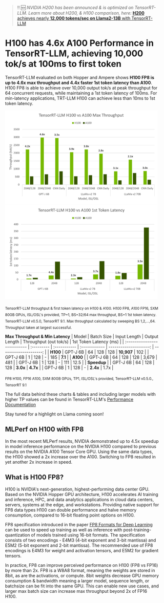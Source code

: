 > :bangbang: :new: *NVIDIA H200 has been announced & is optimized on TensorRT-LLM. Learn more about H200, & H100 comparison, here:* [**H200** achieves nearly **12,000 tokens/sec on Llama2-13B** with TensorRT-LLM](./H200launch.md)



# H100 has 4.6x A100 Performance in TensorRT-LLM, achieving 10,000 tok/s at 100ms to first token

TensorRT-LLM evaluated on both Hopper and Ampere shows **H100 FP8 is up to 4.6x max throughput and 4.4x faster 1st token latency than A100**. H100 FP8 is able to achieve over 10,000 output tok/s at peak throughput for 64 concurrent requests, while maintaining a 1st token latency of 100ms. For min-latency applications, TRT-LLM H100 can achieve less than 10ms to 1st token latency.


<img src="https://github.com/NVIDIA/TensorRT-LLM/blob/rel/docs/source/blogs/media/TRT_LLM_v0-5-0_H100vA100_tps.png?raw=true" alt="max throughput" width="500" height="auto">
<img src="https://github.com/NVIDIA/TensorRT-LLM/blob/rel/docs/source/blogs/media/TRT_LLM_v0-5-0_H100vA100_1st.png?raw=true" alt="1st token latency" width="500" height="auto">

<sub>TensorRT-LLM throughput & first token latency on H100 & A100. H100 FP8, A100 FP16, SXM 80GB GPUs, ISL/OSL's provided, TP=1, BS=32/64 max throughput, BS=1 1st token latency. TensorRT-LLM v0.5.0, TensorRT 9.1. </sub>
<sub>Max throughput calculated by sweeping BS 1,2,...,64. Throughput taken at largest successful.</sub>

**Max Throughput & Min Latency**
| Model                        | Batch Size | Input Length | Output Length | Throughput (out tok/s) | 1st Token Latency (ms) |
| :--------------------------- | :--------- | :----------- | :------------ | ---------------------: | ---------------------: |
| **H100**
| GPT-J 6B                     | 64         | 128          | 128           |             **10,907** |                    102 |
| GPT-J 6B                     | 1          | 128          | -             |                    185 |                **7.1** |
| **A100** |
| GPT-J 6B                     | 64         | 128          | 128           |                  3,679 |                    481 |
| GPT-J 6B                     | 1          | 128          | -             |                    111 |                   12.5 |
| **Speedup** |
| GPT-J 6B                     | 64         | 128          | 128           |               **3.0x** |               **4.7x** |
| GPT-J 6B                     | 1          | 128          | -             |               **2.4x** |                   1.7x |

<sub>FP8 H100, FP16 A100, SXM 80GB GPUs, TP1, ISL/OSL's provided, TensorRT-LLM v0.5.0., TensorRT 9.1</sub>

The full data behind these charts & tables and including larger models with higher TP values can be found in TensorRT-LLM's [Performance Documentation](https://nvidia.github.io/TensorRT-LLM/latest/performance/perf-overview.html)

Stay tuned for a highlight on Llama coming soon!

## MLPerf on H100 with FP8
In the most recent MLPerf results, NVIDIA demonstrated up to 4.5x speedup in model inference performance on the NVIDIA H100 compared to previous results on the NVIDIA A100 Tensor Core GPU. Using the same data types, the H100 showed a 2x increase over the A100. Switching to FP8 resulted in yet another 2x increase in speed.

## What is H100 FP8?
H100 is NVIDIA's next-generation, highest-performing data center GPU. Based on the NVIDIA Hopper GPU architecture, H100 accelerates AI training and inference, HPC, and data analytics applications in cloud data centers, servers, systems at the edge, and workstations. Providing native support for FP8 data types H100 can double performance and halve memory consumption, compared to 16-bit floating point options on H100.

FP8 specification introduced in the paper [FP8 Formats for Deep Learning](https://arxiv.org/abs/2209.05433) can be used to speed up training as well as inference with post-training-quantization of models trained using 16-bit formats. The specification consists of two encodings - E4M3 (4-bit exponent and 3-bit mantissa) and E5M2 (5-bit exponent and 2-bit mantissa). The recommended use of FP8 encodings is E4M3 for weight and activation tensors, and E5M2 for gradient tensors.

In practice, FP8 can improve perceived performance on H100 (FP8 vs FP16) by more than 2x. FP8 is a W8A8 format, meaning the weights are stored in 8bit, as are the activations, or compute. 8bit weights decrease GPU memory consumption & bandwidth meaning a larger model, sequence length, or batchsize can be fit into the same GPU. This can enable new use cases, and larger max batch size can increase max throughput beyond 2x of FP16 H100.
